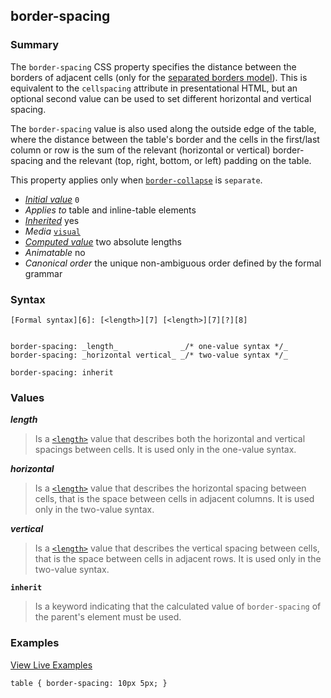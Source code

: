 ## border-spacing

### Summary

The `border-spacing` CSS property specifies the distance between the borders of adjacent cells (only for the [separated borders model][0]). This is equivalent to the `cellspacing` attribute in presentational HTML, but an optional second value can be used to set different horizontal and vertical spacing.

The `border-spacing` value is also used along the outside edge of the table, where the distance between the table's border and the cells in the first/last column or row is the sum of the relevant (horizontal or vertical) border-spacing and the relevant (top, right, bottom, or left) padding on the table.

This property applies only when [`border-collapse`][1] is `separate`.

* _[Initial value][2]_ `0` 
* _Applies to_ table and inline-table elements 
* _[Inherited][3]_ yes 
* _Media_ [`visual`][4] 
* _[Computed value][5]_ two absolute lengths 
* _Animatable_ no 
* _Canonical order_ the unique non-ambiguous order defined by the formal grammar

### Syntax

    [Formal syntax][6]: [<length>][7] [<length>][7][?][8]
    

    border-spacing: _length_              _/* one-value syntax */_
    border-spacing: _horizontal vertical_ _/* two-value syntax */_
    
    border-spacing: inherit 
    

### Values

**_length_**

> Is a [`<length>`][9] value that describes both the horizontal and vertical spacings between cells. It is used only in the one-value syntax.

**_horizontal_**

> Is a [`<length>`][9] value that describes the horizontal spacing between cells, that is the space between cells in adjacent columns. It is used only in the two-value syntax.

**_vertical_**

> Is a [`<length>`][9] value that describes the vertical spacing between cells, that is the space between cells in adjacent rows. It is used only in the two-value syntax.

**`inherit`**

> Is a keyword indicating that the calculated value of `border-spacing` of the parent's element must be used.

### Examples

[View Live Examples][10]

    table { border-spacing: 10px 5px; }
    



[0]: https://developer.mozilla.org/en/CSS/border-collapse "en/CSS/border-collapse"
[1]: https://developer.mozilla.org/en/docs/Web/CSS/border-collapse "The border-collapse CSS property selects a table's border model. This has a big influence on the look and style of the table cells."
[2]: https://developer.mozilla.org/en/docs/CSS/initial_value
[3]: https://developer.mozilla.org/en/docs/CSS/inheritance
[4]: https://developer.mozilla.org/en/docs/CSS/@media#Media_groups
[5]: https://developer.mozilla.org/en/docs/CSS/computed_value
[6]: https://developer.mozilla.org/en/docs/CSS/Value_definition_syntax "CSS/Value_definition_syntax"
[7]: https://developer.mozilla.org/en/docs/Web/CSS/length "Possible values: a number followed by'em', 'ex', 'ch', 'rem', 'px', 'cm', 'mm', 'in', 'vh', 'vw', 'vmin', 'vmax', 'pt', 'pc' or 'px', like 3px, 1.5cm, -0.5em or 0"
[8]: https://developer.mozilla.org/en/docs/CSS/Value_definition_syntax#Question_mark_(.3F) "Question mark multiplier: The previous entity is optional (it may be used once, or not at all)."
[9]: https://developer.mozilla.org/en/docs/Web/CSS/length "The documentation about this has not yet been written; please consider contributing!"
[10]: /samples/cssref/border-spacing.html